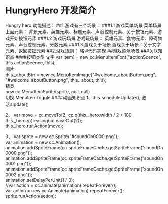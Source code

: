 # HungryHero 开发简介
Hungry hero 功能描述：
##1.游戏有三个场景：
###1.1 游戏菜单场景
菜单场景上面元素： 背景元素、英雄元素、标题元素、声音控制元素、关于按钮元素、游戏开始按钮元素
###1.2 游戏玩场景
游戏玩场景： 英雄元素、食物元素、障碍物元素、声音控制元素、分数元素
###1.3 游戏关于场景
游戏关于场景：关于文字元素、返回按钮元素
##2.游戏规则：
略
#代码实现
##游戏菜单场景
###关联知识点
####按钮类型
文字
var item1 = new cc.MenuItemFont("actionScence", this.actionScence, this);   <br/>
图片 <br/>
 this._aboutBtn = new cc.MenuItemImage("#welcome_aboutButton.png", "#welcome_aboutButton.png", this._about, this); <br/>
精灵 <br/>
new cc.MenuItemSprite(sprite, null, null)	<br/>
切换
MenuItemToggle
####动画知识点
1、this.scheduleUpdate();  激活:update() 	<br/>

2、 var move = cc.moveTo(2, cc.p(this._hero.width / 2 + 100, this._hero.y)).easing(cc.easeOut(2));	<br/>
        this._hero.runAction(move);	<br/>

3、
var sprite = new cc.Sprite("#soundOn0000.png");	<br/>
        var animation = new cc.Animation();	<br/>
        animation.addSpriteFrame(cc.spriteFrameCache.getSpriteFrame("soundOn0000.png"));	<br/>
        animation.addSpriteFrame(cc.spriteFrameCache.getSpriteFrame("soundOn0001.png"));	<br/>
        animation.addSpriteFrame(cc.spriteFrameCache.getSpriteFrame("soundOn0002.png"));	<br/>
        animation.setDelayPerUnit(1 / 3);	<br/>
        //var action = cc.animate(animation).repeatForever();	<br/>
        var action = new cc.Animate(animation).repeatForever();	<br/>
        sprite.runAction(action);	<br/>
